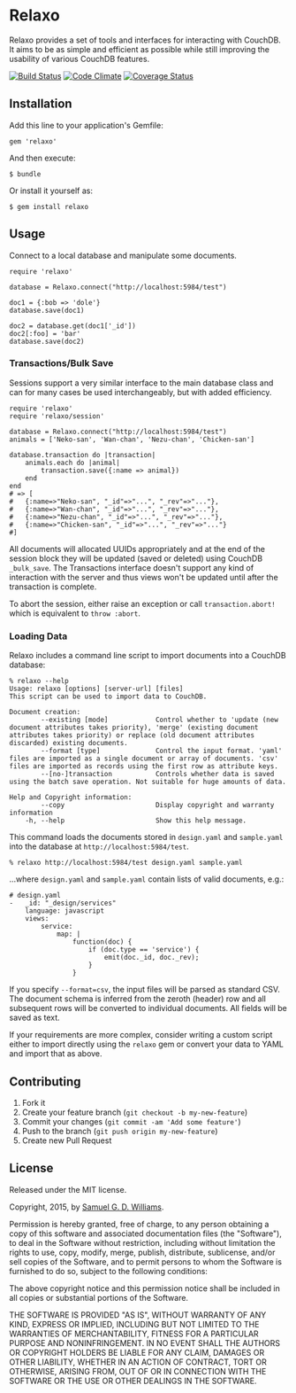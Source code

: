 # Relaxo

Relaxo provides a set of tools and interfaces for interacting with CouchDB. It aims to be as simple and efficient as possible while still improving the usability of various CouchDB features.

[![Build Status](https://secure.travis-ci.org/ioquatix/relaxo.png)](http://travis-ci.org/ioquatix/relaxo)
[![Code Climate](https://codeclimate.com/github/ioquatix/relaxo.png)](https://codeclimate.com/github/ioquatix/relaxo)
[![Coverage Status](https://coveralls.io/repos/ioquatix/relaxo/badge.svg)](https://coveralls.io/r/ioquatix/relaxo)
## Installation

Add this line to your application's Gemfile:

    gem 'relaxo'

And then execute:

    $ bundle

Or install it yourself as:

    $ gem install relaxo

## Usage

Connect to a local database and manipulate some documents.

	require 'relaxo'
	
	database = Relaxo.connect("http://localhost:5984/test")
	
	doc1 = {:bob => 'dole'}
	database.save(doc1)
	
	doc2 = database.get(doc1['_id'])
	doc2[:foo] = 'bar'
	database.save(doc2)

### Transactions/Bulk Save

Sessions support a very similar interface to the main database class and can for many cases be used interchangeably, but with added efficiency.

	require 'relaxo'
	require 'relaxo/session'
	
	database = Relaxo.connect("http://localhost:5984/test")
	animals = ['Neko-san', 'Wan-chan', 'Nezu-chan', 'Chicken-san']
	
	database.transaction do |transaction|
		animals.each do |animal|
			transaction.save({:name => animal})
		end
	end
	# => [
	#	{:name=>"Neko-san", "_id"=>"...", "_rev"=>"..."},
	#	{:name=>"Wan-chan", "_id"=>"...", "_rev"=>"..."},
	#	{:name=>"Nezu-chan", "_id"=>"...", "_rev"=>"..."},
	#	{:name=>"Chicken-san", "_id"=>"...", "_rev"=>"..."}
	#]

All documents will allocated UUIDs appropriately and at the end of the session block they will be updated (saved or deleted) using CouchDB `_bulk_save`. The Transactions interface doesn't support any kind of interaction with the server and thus views won't be updated until after the transaction is complete.

To abort the session, either raise an exception or call `transaction.abort!` which is equivalent to `throw :abort`.

### Loading Data

Relaxo includes a command line script to import documents into a CouchDB database:

	% relaxo --help
	Usage: relaxo [options] [server-url] [files]
	This script can be used to import data to CouchDB.

	Document creation:
	        --existing [mode]            Control whether to 'update (new document attributes takes priority), 'merge' (existing document attributes takes priority) or replace (old document attributes discarded) existing documents.
	        --format [type]              Control the input format. 'yaml' files are imported as a single document or array of documents. 'csv' files are imported as records using the first row as attribute keys.
	        --[no-]transaction           Controls whether data is saved using the batch save operation. Not suitable for huge amounts of data.

	Help and Copyright information:
	        --copy                       Display copyright and warranty information
	    -h, --help                       Show this help message.

This command loads the documents stored in `design.yaml` and `sample.yaml` into the database at `http://localhost:5984/test`.

	% relaxo http://localhost:5984/test design.yaml sample.yaml

...where `design.yaml` and `sample.yaml` contain lists of valid documents, e.g.:

	# design.yaml
	-   _id: "_design/services"
	    language: javascript
	    views:
	        service:
	            map: |
	                function(doc) {
	                    if (doc.type == 'service') {
	                        emit(doc._id, doc._rev);
	                    }
	                }

If you specify `--format=csv`, the input files will be parsed as standard CSV. The document schema is inferred from the zeroth (header) row and all subsequent rows will be converted to individual documents. All fields will be saved as text.

If your requirements are more complex, consider writing a custom script either to import directly using the `relaxo` gem or convert your data to YAML and import that as above.

## Contributing

1. Fork it
2. Create your feature branch (`git checkout -b my-new-feature`)
3. Commit your changes (`git commit -am 'Add some feature'`)
4. Push to the branch (`git push origin my-new-feature`)
5. Create new Pull Request

## License

Released under the MIT license.

Copyright, 2015, by [Samuel G. D. Williams](http://www.codeotaku.com/samuel-williams).

Permission is hereby granted, free of charge, to any person obtaining a copy
of this software and associated documentation files (the "Software"), to deal
in the Software without restriction, including without limitation the rights
to use, copy, modify, merge, publish, distribute, sublicense, and/or sell
copies of the Software, and to permit persons to whom the Software is
furnished to do so, subject to the following conditions:

The above copyright notice and this permission notice shall be included in
all copies or substantial portions of the Software.

THE SOFTWARE IS PROVIDED "AS IS", WITHOUT WARRANTY OF ANY KIND, EXPRESS OR
IMPLIED, INCLUDING BUT NOT LIMITED TO THE WARRANTIES OF MERCHANTABILITY,
FITNESS FOR A PARTICULAR PURPOSE AND NONINFRINGEMENT. IN NO EVENT SHALL THE
AUTHORS OR COPYRIGHT HOLDERS BE LIABLE FOR ANY CLAIM, DAMAGES OR OTHER
LIABILITY, WHETHER IN AN ACTION OF CONTRACT, TORT OR OTHERWISE, ARISING FROM,
OUT OF OR IN CONNECTION WITH THE SOFTWARE OR THE USE OR OTHER DEALINGS IN
THE SOFTWARE.
